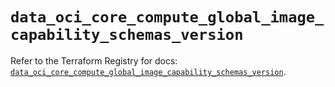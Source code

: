 # `data_oci_core_compute_global_image_capability_schemas_version`

Refer to the Terraform Registry for docs: [`data_oci_core_compute_global_image_capability_schemas_version`](https://registry.terraform.io/providers/oracle/oci/6.18.0/docs/data-sources/core_compute_global_image_capability_schemas_version).

